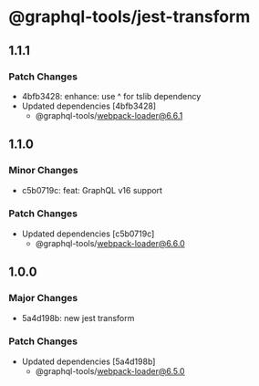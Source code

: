 # @graphql-tools/jest-transform

## 1.1.1

### Patch Changes

- 4bfb3428: enhance: use ^ for tslib dependency
- Updated dependencies [4bfb3428]
  - @graphql-tools/webpack-loader@6.6.1

## 1.1.0

### Minor Changes

- c5b0719c: feat: GraphQL v16 support

### Patch Changes

- Updated dependencies [c5b0719c]
  - @graphql-tools/webpack-loader@6.6.0

## 1.0.0

### Major Changes

- 5a4d198b: new jest transform

### Patch Changes

- Updated dependencies [5a4d198b]
  - @graphql-tools/webpack-loader@6.5.0
